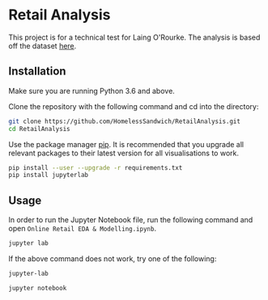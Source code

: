 # Retail Analysis

This project is for a technical test for Laing O'Rourke.
The analysis is based off the dataset [here](http://archive.ics.uci.edu/ml/datasets/Online+Retail#).

## Installation

Make sure you are running Python 3.6 and above.

Clone the repository with the following command and cd into the directory: 
```bash
git clone https://github.com/HomelessSandwich/RetailAnalysis.git
cd RetailAnalysis
```

Use the package manager [pip](https://pip.pypa.io/en/stable/).
It is recommended that you upgrade all relevant packages to their latest version for all visualisations to work.

```bash
pip install --user --upgrade -r requirements.txt
pip install jupyterlab
```

## Usage

In order to run the Jupyter Notebook file, run the following command and open `Online Retail EDA & Modelling.ipynb`.
```bash
jupyter lab
```

If the above command does not work, try one of the following:
```bash
jupyter-lab
```

```bash
jupyter notebook
```
